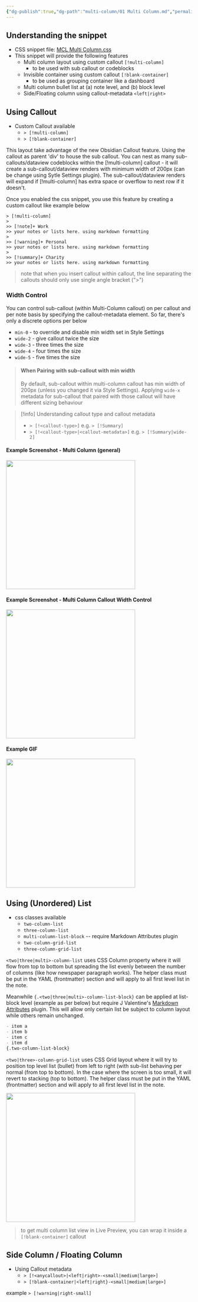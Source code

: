 ```yaml
---
{"dg-publish":true,"dg-path":"multi-column/01 Multi Column.md","permalink":"/multi-column/01-multi-column/","title":"Multi Column","noteIcon":"","updated":"2023-10-27T17:59:15.319+08:00"}
---
```



## Understanding the snippet
- CSS snippet file: [MCL Multi Column.css](https://github.com/efemkay/obsidian-modular-css-layout/blob/main/MCL%20Multi%20Column.css)
- This snippet will provide the following features
	- Multi column layout using custom callout `[!multi-column]`
		- to be used with sub callout or codeblocks
	- Invisible container using custom callout `[!blank-container]`
		- to be used as grouping container like a dashboard
	- Multi column bullet list at (a) note level, and (b) block level
	- Side/Floating column using callout-metadata `<left|right>`


## Using Callout
- Custom Callout available
	- `> [!multi-column]`
	- `> [!blank-container]`

This layout take advantage of the new Obsidian Callout feature. Using the callout as parent 'div' to house the sub callout. You can nest as many sub-callouts/dataview codeblocks within the [!multi-column] callout - it will create a sub-callout/dataview renders with minimum width of 200px (can be change using Sytle Settings plugin). The sub-callout/dataview renders will expand if [!multi-column] has extra space or overflow to next row if it doesn't.

Once you enabled the css snippet, you use this feature by creating a custom callout like example below

```
> [!multi-column]
>
>> [!note]+ Work
>> your notes or lists here. using markdown formatting
>
>> [!warning]+ Personal
>> your notes or lists here. using markdown formatting
>
>> [!summary]+ Charity
>> your notes or lists here. using markdown formatting
```

> note that when you insert callout within callout, the line separating the callouts should only use single angle bracket (">")

### Width Control
You can control sub-callout (within Multi-Column callout) on per callout and per note basis by specifying the callout-metadata element. So far, there's only a discrete options per below
- `min-0` - to override and disable min width set in Style Settings
- `wide-2` - give callout twice the size
- `wide-3` - three times the size
- `wide-4` - four times the size
- `wide-5` - five times the size

> #### When Pairing with sub-callout with min width
> By default, sub-callout within multi-column callout has min width of 200px (unless you changed it via Style Settings). Applying `wide-x` metadata for sub-callout that paired with those callout will have different sizing behaviour

> [!info] Understanding callout type and callout metadata
> - `> [!<callout-type>]` e.g. `> [!Summary]`
> - `> [!<callout-type>|<callout-metadata>]` e.g. `> [!Summary|wide-2]`

#### Example Screenshot - Multi Column (general)
<img src="https://user-images.githubusercontent.com/42369515/163700561-c8d62aa3-0ac8-488c-a80e-8bfb3b539ca8.png" height="350px" />

#### Example Screenshot - Multi Column Callout Width Control
<img src="https://raw.githubusercontent.com/efemkay/obsidian-modular-css-layout/main/docs/assets/mc-callout-width-control.png" height="350px" />

#### Example GIF
<img src="https://raw.githubusercontent.com/efemkay/obsidian-modular-css-layout/main/docs/assets/how%20to%20install%20and%20enable%20MCL.gif" height="350px" />

## Using (Unordered) List
- css classes available
	- `two-column-list`
	- `three-column-list`
	- `multi-column-list-block` -- require Markdown Attributes plugin
	- `two-column-grid-list`
	- `three-column-grid-list`

`<two|three|multi>-column-list` uses CSS Column property where it will flow from top to bottom but spreading the list evenly between the number of columns (like how newspaper paragraph works). The helper class must be put in the YAML (frontmatter) section and will apply to all first level list in the note.

Meanwhile `{.<two|three|multi>-column-list-block}` can be applied at list-block level (example as per below) but require J Valentine's [Markdown Attributes](https://github.com/valentine195/obsidian-markdown-attributes) plugin. This will allow only certain list be subject to column layout while others remain unchanged.
```markdown
- item a
- item b
- item c
- item d
{.two-column-list-block}
```

`<two|three>-column-grid-list` uses CSS Grid layout where it will try to position top level list (bullet) from left to right (with sub-list behaving per normal (from top to bottom). In the case where the screen is too small, it will revert to stacking (top to bottom). The helper class must be put in the YAML (frontmatter) section and will apply to all first level list in the note.

<img src="https://user-images.githubusercontent.com/42369515/163700640-245e4275-f329-4cb2-9138-07cb276354cc.png" height="350px">

> to get multi column list view in Live Preview, you can wrap it inside a `[!blank-container]` callout

## Side Column / Floating Column
- Using Callout metadata
	- `> [!<anycallout>|<left|right>-<small|medium|large>]`
	- `> [!blank-container|<left|right}-<small|medium|large>]`

example
`> [!warning|right-small]`
